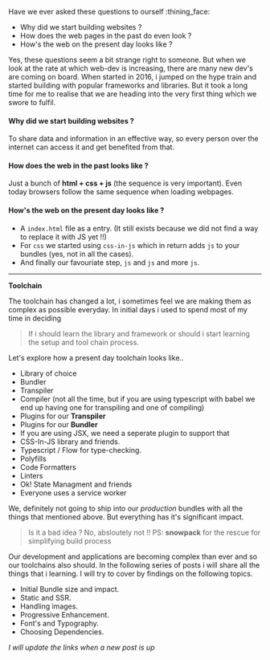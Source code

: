 Have we ever asked these questions to ourself :thining_face:

- Why did we start building websites ?
- How does the web pages in the past do even look ?
- How's the web on the present day looks like ?

Yes, these questions seem a bit strange right to someone. But when we look at the rate at which web-dev is increasing, there are many new dev's are coming on board. When started in 2016, i jumped on the hype train and started building with popular frameworks and libraries. But it took a long time for me to realise that we are heading into the very first thing which we swore to fulfil.

#### Why did we start building websites ?

To share data and information in an effective way, so every person over the internet can access it and get benefited from that.

#### How does the web in the past looks like ?

Just a bunch of **html + css + js** (the sequence is very important). Even today browsers follow the same sequence when loading webpages.

#### How's the web on the present day looks like ?

- A `index.html` file as a entry. (It still exists because we did not find a way to replace it with JS yet !!)
- For `css` we started using `css-in-js` which in return adds `js` to your bundles (yes, not in all the cases).
- And finally our favouriate step, `js` and `js` and more `js`.

---

**Toolchain**

The toolchain has changed a lot, i sometimes feel we are making them as complex as possible everyday. In initial days i used to spend most of my time in deciding

> If i should learn the library and framework or should i start learning the setup and tool chain process.

Let's explore how a present day toolchain looks like..

- Library of choice
- Bundler
- Transpiler
- Compiler (not all the time, but if you are using typescript with babel we end up having one for transpiling and one of compiling)
- Plugins for our **Transpiler**
- Plugins for our **Bundler**
- If you are using JSX, we need a seperate plugin to support that
- CSS-In-JS library and friends.
- Typescript / Flow for type-checking.
- Polyfills
- Code Formatters
- Linters
- Ok! State Managment and friends
- Everyone uses a service worker

We, definitely not going to ship into our _production_ bundles with all the things that mentioned above. But everything has it's significant impact.

> Is it a bad idea ?
> No, absloutely not !!
> PS: **snowpack** for the rescue for simplifying build process

Our development and applications are becoming complex than ever and so our toolchains also should. In the following series of posts i will share all the things that i learning. I will try to cover by findings on the following topics.

- Initial Bundle size and impact.
- Static and SSR.
- Handling images.
- Progressive Enhancement.
- Font's and Typography.
- Choosing Dependencies.

_I will update the links when a new post is up_
